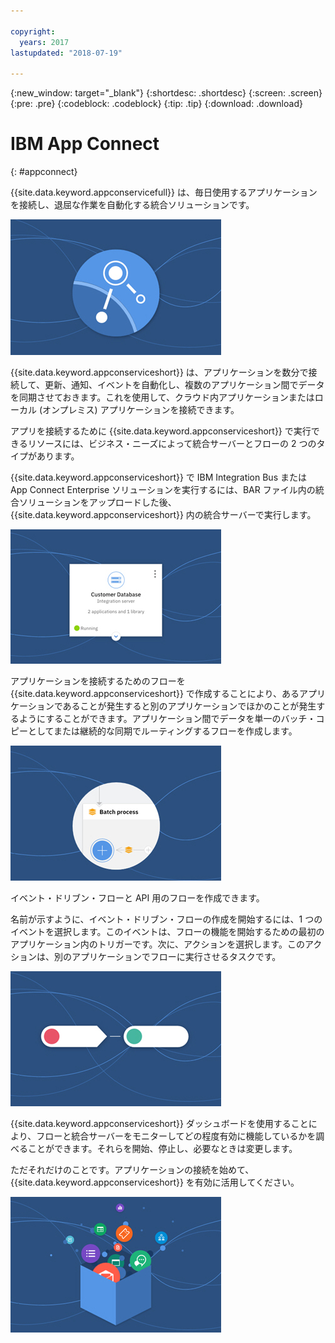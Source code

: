 ```yaml
---

copyright:
  years: 2017
lastupdated: "2018-07-19"

---
```


{:new_window: target="_blank"}
{:shortdesc: .shortdesc}
{:screen: .screen}
{:pre: .pre}
{:codeblock: .codeblock}
{:tip: .tip} 
{:download: .download}


# IBM App Connect
{: #appconnect}

{{site.data.keyword.appconservicefull}} は、毎日使用するアプリケーションを接続し、退屈な作業を自動化する統合ソリューションです。

![製品ロゴを示すイメージ](images/CarouselWelcome.jpg)

{{site.data.keyword.appconserviceshort}} は、アプリケーションを数分で接続して、更新、通知、イベントを自動化し、複数のアプリケーション間でデータを同期させておきます。これを使用して、クラウド内アプリケーションまたはローカル (オンプレミス) アプリケーションを接続できます。  

アプリを接続するために {{site.data.keyword.appconserviceshort}} で実行できるリソースには、ビジネス・ニーズによって統合サーバーとフローの 2 つのタイプがあります。  

{{site.data.keyword.appconserviceshort}} で IBM Integration Bus または App Connect Enterprise ソリューションを実行するには、BAR ファイル内の統合ソリューションをアップロードした後、{{site.data.keyword.appconserviceshort}} 内の統合サーバーで実行します。

![{{site.data.keyword.appconserviceshort}} ダッシュボードの統合サーバー・タイルを示すイメージ](images/CarouseliServer.jpg)

アプリケーションを接続するためのフローを {{site.data.keyword.appconserviceshort}} で作成することにより、あるアプリケーションであることが発生すると別のアプリケーションでほかのことが発生するようにすることができます。アプリケーション間でデータを単一のバッチ・コピーとしてまたは継続的な同期でルーティングするフローを作成します。

![{{site.data.keyword.appconserviceshort}} でのバッチ処理の一部を示すイメージ](images/CarouselBatch.jpg)

イベント・ドリブン・フローと API 用のフローを作成できます。

名前が示すように、イベント・ドリブン・フローの作成を開始するには、1 つのイベントを選択します。このイベントは、フローの機能を開始するための最初のアプリケーション内のトリガーです。次に、アクションを選択します。このアクションは、別のアプリケーションでフローに実行させるタスクです。 

![{{site.data.keyword.appconserviceshort}} でのイベント・ドリブン・フローを表すイメージ](images/CarouselEventFlow.jpg)

{{site.data.keyword.appconserviceshort}} ダッシュボードを使用することにより、フローと統合サーバーをモニターしてどの程度有効に機能しているかを調べることができます。それらを開始、停止し、必要なときは変更します。

ただそれだけのことです。アプリケーションの接続を始めて、{{site.data.keyword.appconserviceshort}} を有効に活用してください。

![{{site.data.keyword.appconserviceshort}} で接続できる数々のアプリケーションを表すイメージ](images/CarouselThatsIt.jpg)

